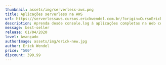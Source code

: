 ```yaml
---
thumbnail: assets/img/serverless-aws.png
title: Aplicações serverless na AWS
url: https://serverlessaws.cursos.erickwendel.com.br/?origin=CursoErickWendel
description: Aprenda desde console.log à aplicações completas na Web com Javascript
message: best-seller
release: 01/04/2020
level: Avançado
authorImage: assets/img/erick-new.jpg
author: Erick Wendel
price: "500"
discount: 399,99
---
```


